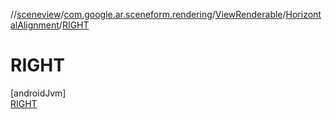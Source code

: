 //[sceneview](../../../../../index.md)/[com.google.ar.sceneform.rendering](../../../index.md)/[ViewRenderable](../../index.md)/[HorizontalAlignment](../index.md)/[RIGHT](index.md)

# RIGHT

[androidJvm]\
[RIGHT](index.md)
